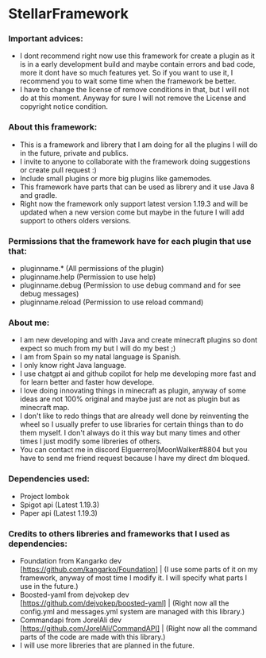 # StellarFramework

 ### Important advices:
 
   - I dont recommend right now use this framework for create a plugin as it is in a early development build and maybe contain errors and bad code, more it dont have so much features yet.
   So if you want to use it, I recommend you to wait some time when the framework be better.
   - I have to change the license of remove conditions in that, but I will not do at this moment. Anyway for sure I will not remove the License and copyright notice condition.

 ### About this framework:
 
   - This is a framework and librery that I am doing for all the plugins I will do in the future, private and publics.
   - I invite to anyone to collaborate with the framework doing suggestions or create pull request :)
   - Include small plugins or more big plugins like gamemodes.
   - This framework have parts that can be used as librery and it use Java 8 and gradle.
   - Right now the framework only support latest version 1.19.3 and will be updated when a new version come but maybe in the future I will add support to others olders versions.

 ### Permissions that the framework have for each plugin that use that:

  - pluginname.* (All permissions of the plugin)
  - pluginname.help (Permission to use help)
  - pluginname.debug (Permission to use debug command and for see debug messages)
  - pluginname.reload (Permission to use reload command)

 ### About me:
 
   - I am new developing and with Java and create minecraft plugins so dont expect so much from my but I will do my best ;)
   - I am from Spain so my natal language is Spanish.
   - I only know right Java language.
   - I use chatgpt ai and github copilot for help me developing more fast and for learn better and faster how develope.
   - I love doing innovating things in minecraft as plugin, anyway of some ideas are not 100% original and maybe just are not as plugin but as minecraft map.
   - I don't like to redo things that are already well done by reinventing the wheel so I usually prefer to use libraries for certain things than to do them myself. 
     I don't always do it this way but many times and other times I just modify some libreries of others.
   - You can contact me in discord Elguerrero|MoonWalker#8804 but you have to send me friend request because I have my direct dm bloqued.


 ### Dependencies used:
 
  - Project lombok
  - Spigot api (Latest 1.19.3)
  - Paper api (Latest 1.19.3)

 ### Credits to others libreries and frameworks that I used as dependencies:

  - Foundation from Kangarko dev [https://github.com/kangarko/Foundation] | (I use some parts of it on my framework, anyway of most time I modify it. I will specify what parts I use in the future.)
  - Boosted-yaml from dejvokep dev [https://github.com/dejvokep/boosted-yaml] | (Right now all the config.yml and messages.yml system are managed with this library.)
  - Commandapi from JorelAli dev [https://github.com/JorelAli/CommandAPI] | (Right now all the command parts of the code are made with this library.)
  - I will use more libreries that are planned in the future.
